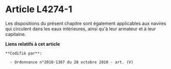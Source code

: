 # Article L4274-1

Les dispositions du présent chapitre sont également applicables aux navires qui circulent dans les eaux intérieures, ainsi
qu'à leur armateur et à leur capitaine.

**Liens relatifs à cet article**

	**Codifié par**:

	  - Ordonnance n°2010-1307 du 28 octobre 2010 - art. (V)
